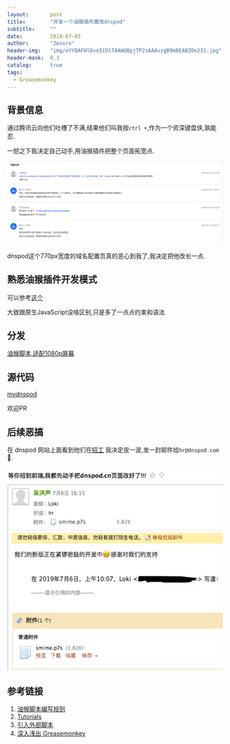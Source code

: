 ```yaml
---
layout:       post
title:        "开发一个油猴插件魔改dnspod"
subtitle:     ""
date:         2019-07-05
author:       "Zeusro"
header-img:   "img/oYYBAFHlDveICOlTAAWdBpjTP2sAAAvzgB9mBEABZ0e231.jpg"
header-mask:  0.3
catalog:      true
tags:
  - Greasemonkey 
---
```



## 背景信息

通过腾讯云向他们吐槽了不满,结果他们叫我按`ctrl +`,作为一个资深键盘侠,孰能忍.

一怒之下我决定自己动手,用油猴插件把整个页面拓宽点.

![img](/img/in-post/mydnspod/ticket.png)

dnspod这个770px宽度的域名配置页真的恶心到我了,我决定把他改长一点.

## 熟悉油猴插件开发模式

可以参考[这个](https://greasyfork.org/zh-CN/help/meta-keys)

大致跟原生JavaScript没啥区别,只是多了一点点约束和语法

## 分发

[油猴脚本,适配1080p屏幕](https://greasyfork.org/zh-CN/scripts/387189-zeusro-%E5%AE%BD%E7%89%88-dnspod-cn)

## 源代码

[mydnspod](https://github.com/zeusro/mydnspod)

欢迎PR

## 后续恶搞

在 dnspod 网站上面看到他们在[招工](https://mp.weixin.qq.com/s/_VDth24K8HPzsbbwMIQZAw) 我决定皮一波,发一封邮件给`hr@dnspod.com`🤡.

![img](/img/in-post/mydnspod/email.png)

## 参考链接

1. [油猴脚本编写规则](https://blog.csdn.net/Senreme/article/details/79939249)
2. [Tutorials](https://wiki.greasespot.net/Tutorials)
3. [引入外部脚本](https://greasyfork.org/zh-CN/help/external-scripts)
4. [深入浅出 Greasemonkey](http://www.ttlsa.com/docs/greasemonkey/)